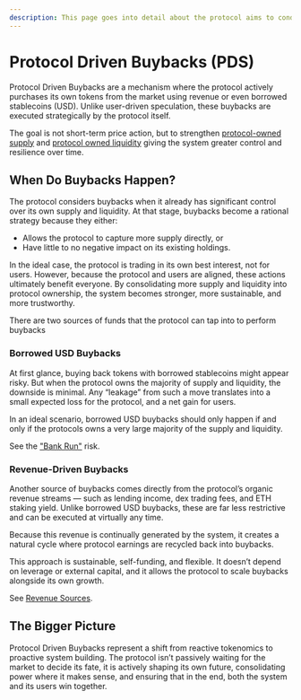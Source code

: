```yaml
---
description: This page goes into detail about the protocol aims to conducts buybacks of RZR
---
```


# Protocol Driven Buybacks (PDS)

Protocol Driven Buybacks are a mechanism where the protocol actively purchases its own tokens from the market using revenue or even borrowed stablecoins (USD). Unlike user-driven speculation, these buybacks are executed strategically by the protocol itself.&#x20;

The goal is not short-term price action, but to strengthen [protocol-owned supply](protocol-owned-supply.md) and [protocol owned liquidity](protocol-controlled-value-pcv.md) giving the system greater control and resilience over time.

## When Do Buybacks Happen?

The protocol considers buybacks when it already has significant control over its own supply and liquidity. At that stage, buybacks become a rational strategy because they either:

* Allows the protocol to capture more supply directly, or
* Have little to no negative impact on its existing holdings.

In the ideal case, the protocol is trading in its own best interest, not for users. However, because the protocol and users are aligned, these actions ultimately benefit everyone. By consolidating more supply and liquidity into protocol ownership, the system becomes stronger, more sustainable, and more trustworthy.

There are two sources of funds that the protocol can tap into to perform buybacks

### Borrowed USD Buybacks

At first glance, buying back tokens with borrowed stablecoins might appear risky. But when the protocol owns the majority of supply and liquidity, the downside is minimal. Any “leakage” from such a move translates into a small expected loss for the protocol, and a net gain for users.&#x20;

In an ideal scenario, borrowed USD buybacks should only happen if and only if the protocols owns a very large majority of the supply and liquidity.

See the ["Bank Run"](../raising-debt-and-acquiring-eth/the-bank-run-risk/) risk.

### Revenue-Driven Buybacks

Another source of buybacks comes directly from the protocol’s organic revenue streams — such as lending income, dex trading fees, and ETH staking yield. Unlike borrowed USD buybacks, these are far less restrictive and can be executed at virtually any time.

Because this revenue is continually generated by the system, it creates a natural cycle where protocol earnings are recycled back into buybacks.&#x20;

This approach is sustainable, self-funding, and flexible. It doesn’t depend on leverage or external capital, and it allows the protocol to scale buybacks alongside its own growth.

See [Revenue Sources](../revenue-sources.md).

## The Bigger Picture

Protocol Driven Buybacks represent a shift from reactive tokenomics to proactive system building. The protocol isn’t passively waiting for the market to decide its fate, it is actively shaping its own future, consolidating power where it makes sense, and ensuring that in the end, both the system and its users win together.
